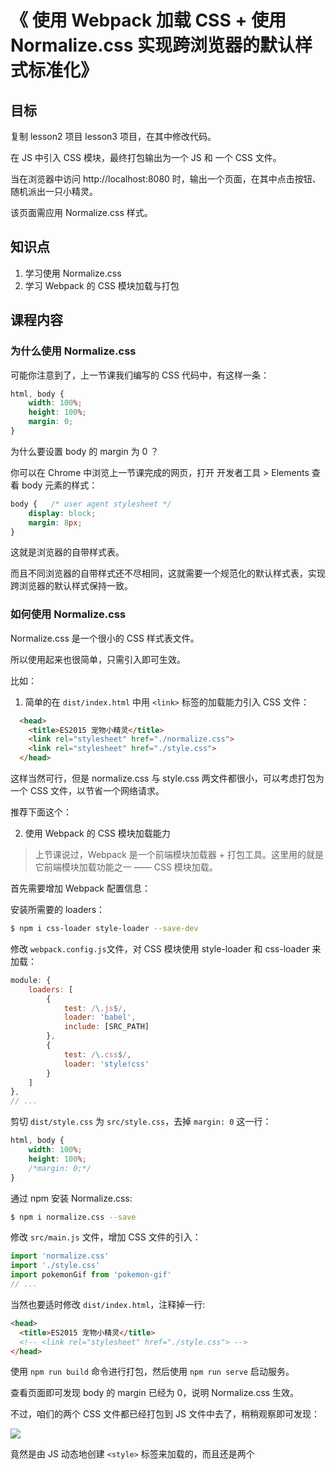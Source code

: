 # 《 使用 Webpack 加载 CSS + 使用 Normalize.css 实现跨浏览器的默认样式标准化》

## 目标

复制 lesson2 项目 lesson3 项目，在其中修改代码。

在 JS 中引入 CSS 模块，最终打包输出为一个 JS 和 一个 CSS 文件。

当在浏览器中访问 http://localhost:8080 时，输出一个页面，在其中点击按钮、随机派出一只小精灵。

该页面需应用 Normalize.css 样式。

## 知识点

1. 学习使用 Normalize.css
2. 学习 Webpack 的 CSS 模块加载与打包

## 课程内容

### 为什么使用 Normalize.css

可能你注意到了，上一节课我们编写的 CSS 代码中，有这样一条：

```css
html, body {
    width: 100%;
    height: 100%;
    margin: 0;
}
```

为什么要设置 body 的 margin 为 0 ？

你可以在 Chrome 中浏览上一节课完成的网页，打开 开发者工具 > Elements 查看 body 元素的样式：

```css
body {   /* user agent stylesheet */
    display: block;
    margin: 8px;
}
```

这就是浏览器的自带样式表。

而且不同浏览器的自带样式还不尽相同，这就需要一个规范化的默认样式表，实现跨浏览器的默认样式保持一致。


### 如何使用 Normalize.css

Normalize.css 是一个很小的 CSS 样式表文件。

所以使用起来也很简单，只需引入即可生效。

比如：

1. 简单的在 `dist/index.html` 中用 `<link>` 标签的加载能力引入 CSS 文件：

```html
  <head>
    <title>ES2015 宠物小精灵</title>
    <link rel="stylesheet" href="./normalize.css">
    <link rel="stylesheet" href="./style.css">
  </head>
```

这样当然可行，但是 normalize.css 与 style.css 两文件都很小，可以考虑打包为一个 CSS 文件，以节省一个网络请求。


推荐下面这个：

2. 使用 Webpack 的 CSS 模块加载能力

> 上节课说过，Webpack 是一个前端模块加载器 + 打包工具。这里用的就是它前端模块加载功能之一 —— CSS 模块加载。

首先需要增加 Webpack 配置信息：

安装所需要的 loaders：

```bash
$ npm i css-loader style-loader --save-dev
```

修改 `webpack.config.js`文件，对 CSS 模块使用 style-loader 和 css-loader 来加载：

```js
module: {
    loaders: [
        {
            test: /\.js$/,
            loader: 'babel',
            include: [SRC_PATH]
        },
        {
            test: /\.css$/,
            loader: 'style!css'
        }
    ]
},
// ...
```

剪切 `dist/style.css` 为 `src/style.css`，去掉 `margin: 0` 这一行：

```css
html, body {
    width: 100%;
    height: 100%;
    /*margin: 0;*/
}
```

通过 npm 安装 Normalize.css:

```bash
$ npm i normalize.css --save
```

修改 `src/main.js` 文件，增加 CSS 文件的引入：

```js
import 'normalize.css'
import './style.css'
import pokemonGif from 'pokemon-gif'
// ...
```

当然也要适时修改 `dist/index.html`，注释掉一行:

```html
<head>
  <title>ES2015 宠物小精灵</title>
  <!-- <link rel="stylesheet" href="./style.css"> -->
</head>
```

使用 `npm run build` 命令进行打包，然后使用 `npm run serve` 启动服务。

查看页面即可发现 body 的 margin 已经为 0，说明 Normalize.css 生效。

不过，咱们的两个 CSS 文件都已经打包到 JS 文件中去了，稍稍观察即可发现：

![](https://raw.githubusercontent.com/hugojing/web-lessons/master/lesson3/lesson3.png)

竟然是由 JS 动态地创建 `<style>` 标签来加载的，而且还是两个 <style> 标签！

网络请求虽然少了，直接把 CSS 文件的网络请求数由 2 个降为 0 个。但如果 CSS 文件增多，也意味着更多的 <style> 标签，所以需要改善一下。


### 多个 CSS 文件合并为一个，并输出为独立的 CSS 文件

首先安装插件：

```bash
$ npm i extract-text-webpack-plugin --save-dev
```

修改 `webpack.config.js` 文件，对 CSS 模块增加插件：

```js
// ...
const ExtractTextPlugin = require("extract-text-webpack-plugin")
// ...

module: {
    loaders: [
        {
            test: /\.js$/,
            loader: 'babel',
            include: [SRC_PATH]
        },
        {
            test: /\.css$/,
            loader: ExtractTextPlugin.extract('style', 'css')
        }
    ]
},

// ...

plugins: [
    new ExtractTextPlugin("styles.css"),
    // ...
]
```

这样，就能把 CSS 模块单独提取出来，打成一个单独的文件 `dist/styles.css`

快去 `dist/index.html` 中引入该文件：

```html
<head>
  <title>ES2015 宠物小精灵</title>
  <link rel="stylesheet" href="./styles.css">
</head>
```

打包，启动服务。

查看页面，终于达到了满意的效果：

把 Normalize.css 与自己写的样式文件打包到一块了，节省了不必要的静态资源网络请求次数，又避免走向另一个极端比如“ CSS 打进 JS，JS 为每一个样式表创建一个 <style> 标签” 这样的奇葩做法。

> 最后说一句：上一节课很多人反映要系统讲一下 Webpack，我觉得没有太大的必要，尤其对于萌新而言。只能看到冰山一角
并不是坏事，随着视野的打开慢慢学到 Webpack 的各个部分，比一口吃个大胖子要好。当然，部分人确实有能力，那我推荐直接看：[《一小时包教会 —— webpack 入门指南》](http://www.cnblogs.com/vajoy/p/4650467.html)
